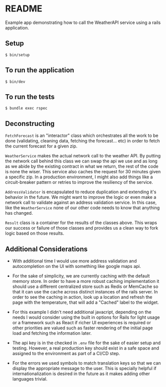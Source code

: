 # README

Example app demonstrating how to call the WeatherAPI service using a rails application.

## Setup

```
$ bin/setup
```

## To run the application

```
$ bin/dev
```

## To run the tests

```
$ bundle exec rspec
```

## Deconstructing

`FetchForecast` is an "interactor" class which orchestrates all the work to be done  (validating, cleaning data, fetching the forecast... etc) in order to fetch the current forecast for a given zip.

`WeatherService` makes the actual network call to the weather API. By putting the network call behind this class we can swap the api we use and as long as we abide by the existing contract in what we return, the rest of the code is none the wiser. This service also caches the request for 30 minutes given a specific zip. In a production environment, I might also add things like a circuit-breaker pattern or retries to improve the resiliency of the service.

`AddressValidator` is encapsulated to reduce duplication and extending it's behavior in the future. We might want to improve the logic or even make a network call to validate against an address validation service. In this case, like the `WeatherService` none of our other code needs to know that anything has changed.

`Result` class is a container for the results of the classes above. This wraps our success or failure of those classes and provides us a clean way to fork logic based on those results.

## Additional Considerations

- With additional time I would use more address validation and autocompletion on the UI with something like google maps api.

- For the sake of simplicity, we are currently caching with the default memory store. In order to have a more robust caching implementation it should use a different centralized store such as Redis or MemCache so that it can use the cache across distinct instances of the rails server. In order to see the caching in action, look up a location and refresh the page with the temperature, that will add a "Cached" label to the widget.

- For this example I didn't need additional javacript, depending on the needs I would consider using the built in options for Rails for light usage or a framework such as React if richer UI experiences is required or other priorities are valued such as faster rendering of the initial page load and fetching the information later.

- The api key is in the checked in `.env` file for the sake of easier setup and testing. However, a real production key should exist in a safe space and assigned to the environment as part of a CI/CD step.

- For the errors we used symbols to match translation keys so that we can display the appropriate message to the user. This is specially helpful if internationalization is desired in the future as it makes adding other languages trivial.
